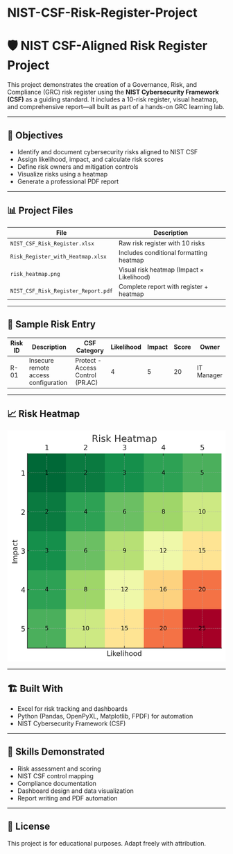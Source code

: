 # NIST-CSF-Risk-Register-Project
# 🛡️ NIST CSF-Aligned Risk Register Project

This project demonstrates the creation of a Governance, Risk, and Compliance (GRC) risk register using the **NIST Cybersecurity Framework (CSF)** as a guiding standard. It includes a 10-risk register, visual heatmap, and comprehensive report—all built as part of a hands-on GRC learning lab.

---

## 📌 Objectives

- Identify and document cybersecurity risks aligned to NIST CSF
- Assign likelihood, impact, and calculate risk scores
- Define risk owners and mitigation controls
- Visualize risks using a heatmap
- Generate a professional PDF report

---

## 📊 Project Files

| File | Description |
|------|-------------|
| `NIST_CSF_Risk_Register.xlsx` | Raw risk register with 10 risks |
| `Risk_Register_with_Heatmap.xlsx` | Includes conditional formatting heatmap |
| `risk_heatmap.png` | Visual risk heatmap (Impact × Likelihood) |
| `NIST_CSF_Risk_Register_Report.pdf` | Complete report with register + heatmap |

---

## 🧩 Sample Risk Entry

| Risk ID | Description                            | CSF Category                          | Likelihood | Impact | Score | Owner       |
|---------|----------------------------------------|----------------------------------------|------------|--------|-------|-------------|
| R-01    | Insecure remote access configuration   | Protect - Access Control (PR.AC)       | 4          | 5      | 20    | IT Manager  |

---

## 📈 Risk Heatmap

![Risk Heatmap](risk_heatmap.png)

---

## 🏗️ Built With

- Excel for risk tracking and dashboards
- Python (Pandas, OpenPyXL, Matplotlib, FPDF) for automation
- NIST Cybersecurity Framework (CSF)

---

## 🧠 Skills Demonstrated

- Risk assessment and scoring
- NIST CSF control mapping
- Compliance documentation
- Dashboard design and data visualization
- Report writing and PDF automation

---

## 📜 License

This project is for educational purposes. Adapt freely with attribution.
